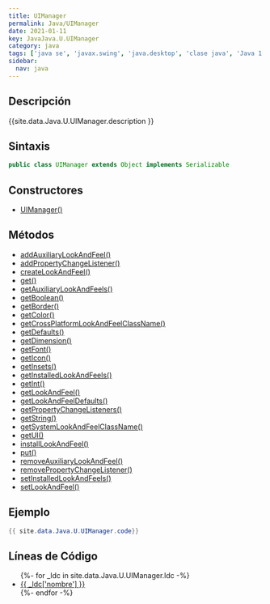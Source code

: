 ```yaml
---
title: UIManager
permalink: Java/UIManager
date: 2021-01-11
key: JavaJava.U.UIManager
category: java
tags: ['java se', 'javax.swing', 'java.desktop', 'clase java', 'Java 1.2']
sidebar: 
  nav: java
---
```


## Descripción
{{site.data.Java.U.UIManager.description }}

## Sintaxis
~~~java
public class UIManager extends Object implements Serializable
~~~

## Constructores
* [UIManager()](/Java/UIManager/UIManager/)

## Métodos
* [addAuxiliaryLookAndFeel()](/Java/UIManager/addAuxiliaryLookAndFeel)
* [addPropertyChangeListener()](/Java/UIManager/addPropertyChangeListener)
* [createLookAndFeel()](/Java/UIManager/createLookAndFeel)
* [get()](/Java/UIManager/get)
* [getAuxiliaryLookAndFeels()](/Java/UIManager/getAuxiliaryLookAndFeels)
* [getBoolean()](/Java/UIManager/getBoolean)
* [getBorder()](/Java/UIManager/getBorder)
* [getColor()](/Java/UIManager/getColor)
* [getCrossPlatformLookAndFeelClassName()](/Java/UIManager/getCrossPlatformLookAndFeelClassName)
* [getDefaults()](/Java/UIManager/getDefaults)
* [getDimension()](/Java/UIManager/getDimension)
* [getFont()](/Java/UIManager/getFont)
* [getIcon()](/Java/UIManager/getIcon)
* [getInsets()](/Java/UIManager/getInsets)
* [getInstalledLookAndFeels()](/Java/UIManager/getInstalledLookAndFeels)
* [getInt()](/Java/UIManager/getInt)
* [getLookAndFeel()](/Java/UIManager/getLookAndFeel)
* [getLookAndFeelDefaults()](/Java/UIManager/getLookAndFeelDefaults)
* [getPropertyChangeListeners()](/Java/UIManager/getPropertyChangeListeners)
* [getString()](/Java/UIManager/getString)
* [getSystemLookAndFeelClassName()](/Java/UIManager/getSystemLookAndFeelClassName)
* [getUI()](/Java/UIManager/getUI)
* [installLookAndFeel()](/Java/UIManager/installLookAndFeel)
* [put()](/Java/UIManager/put)
* [removeAuxiliaryLookAndFeel()](/Java/UIManager/removeAuxiliaryLookAndFeel)
* [removePropertyChangeListener()](/Java/UIManager/removePropertyChangeListener)
* [setInstalledLookAndFeels()](/Java/UIManager/setInstalledLookAndFeels)
* [setLookAndFeel()](/Java/UIManager/setLookAndFeel)

## Ejemplo
~~~java
{{ site.data.Java.U.UIManager.code}}
~~~

## Líneas de Código
<ul>
{%- for _ldc in site.data.Java.U.UIManager.ldc -%}
   <li>
       <a href="{{_ldc['url'] }}">{{ _ldc['nombre'] }}</a>
   </li>
{%- endfor -%}
</ul>
